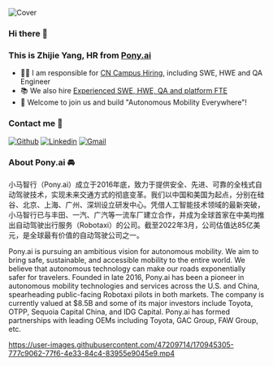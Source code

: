 ![Cover](https://s1.ax1x.com/2022/05/19/Obl61O.jpg)


### Hi there 👋 
### This is Zhijie Yang, HR from [Pony.ai](https://pony.ai)

- 👨‍💻 I am responsible for [CN Campus Hiring](https://campus.pony.ai), including SWE, HWE and QA Engineer
- 📚 We also hire [Experienced SWE, HWE, QA and platform FTE](http://career.pony.ai)
- 🚀 Welcome to join us and build "Autonomous Mobility Everywhere"!

### Contact me 📝

[![Github](https://img.shields.io/badge/-Github-000?style=flat&logo=Github&logoColor=white)](https://github.com/yangtongxueruc)
[![Linkedin](https://img.shields.io/badge/-LinkedIn-blue?style=flat&logo=Linkedin&logoColor=white)](https://www.linkedin.com/in/zhijie-yang-6b833491/)
[![Gmail](https://img.shields.io/badge/-Gmail-c14438?style=flat&logo=Gmail&logoColor=white)](mailto:zhijie@pony.ai)

### About Pony.ai 🚘
小马智行（Pony.ai）成立于2016年底，致力于提供安全、先进、可靠的全栈式自动驾驶技术，实现未来交通方式的彻底变革。我们以中国和美国为起点，分别在硅谷、北京、上海、广州、深圳设立研发中心。凭借人工智能技术领域的最新突破，小马智行已与丰田、一汽、广汽等一流车厂建立合作，并成为全球首家在中美均推出自动驾驶出行服务（Robotaxi）的公司。截至2022年3月，公司估值达85亿美元，是全球最有价值的自动驾驶公司之一。

Pony.ai is pursuing an ambitious vision for autonomous mobility. We aim to bring safe, sustainable, and accessible mobility to the entire world. We believe that autonomous technology can make our roads exponentially safer for travelers. Founded in late 2016, Pony.ai has been a pioneer in autonomous mobility technologies and services across the U.S. and China, spearheading public-facing Robotaxi pilots in both markets.  The company is currently valued at $8.5B and some of its major investors include Toyota, OTPP, Sequoia Capital China, and IDG Capital. Pony.ai has formed partnerships with leading OEMs including Toyota, GAC Group, FAW Group, etc.

https://user-images.githubusercontent.com/47209714/170945305-777c9062-77f6-4e33-84c4-83955e9045e9.mp4

